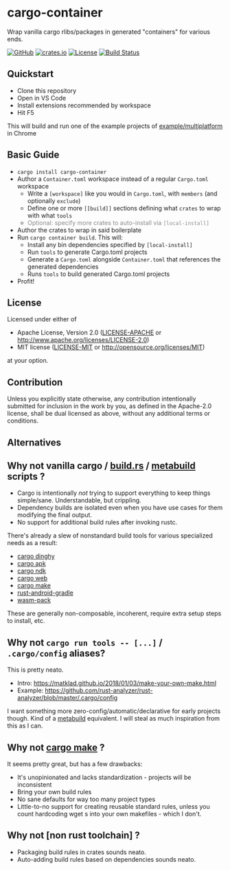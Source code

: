 # cargo-container

Wrap vanilla cargo rlibs/packages in generated "containers" for various ends.

[![GitHub](https://img.shields.io/github/stars/MaulingMonkey/cargo-container.svg?label=GitHub&style=social)](https://github.com/MaulingMonkey/cargo-container)
[![crates.io](https://img.shields.io/crates/v/cargo-container.svg)](https://crates.io/crates/cargo-container)
[![License](https://img.shields.io/crates/l/cargo_container.svg)](https://github.com/MaulingMonkey/cargo-container)
[![Build Status](https://travis-ci.com/MaulingMonkey/cargo-container.svg?branch=master)](https://travis-ci.com/MaulingMonkey/cargo-container)
<!-- [![dependency status](https://deps.rs/repo/github/MaulingMonkey/cargo-container/status.svg)](https://deps.rs/repo/github/MaulingMonkey/cargo-container) -->

<h2 name="quickstart">Quickstart</h2>

* Clone this repository
* Open in VS Code
* Install extensions recommended by workspace
* Hit F5

This will build and run one of the example projects of [example/multiplatform] in Chrome

<h2 name="basic-guide">Basic Guide</h2>

* `cargo install cargo-container`
* Author a `Container.toml` workspace instead of a regular `Cargo.toml` workspace
    * Write a `[workspace]` like you would in `Cargo.toml`, with `members` (and optionally `exclude`)
    * Define one or more `[[build]]` sections defining what `crates` to wrap with what `tools`
    * <span style="opacity: 50%">Optional: specify more crates to auto-install via `[local-install]`</span>
* Author the crates to wrap in said boilerplate
* Run `cargo container build`.  This will:
    * Install any bin dependencies specified by `[local-install]`
    * Run `tools` to generate Cargo.toml projects
    * Generate a `Cargo.toml` alongside `Container.toml` that references the generated dependencies
    * Runs `tools` to build generated Cargo.toml projects
* Profit!



<h2 name="license">License</h2>

Licensed under either of

* Apache License, Version 2.0 ([LICENSE-APACHE](LICENSE-APACHE) or http://www.apache.org/licenses/LICENSE-2.0)
* MIT license ([LICENSE-MIT](LICENSE-MIT) or http://opensource.org/licenses/MIT)

at your option.



<h2 name="contribution">Contribution</h2>

Unless you explicitly state otherwise, any contribution intentionally submitted
for inclusion in the work by you, as defined in the Apache-2.0 license, shall be
dual licensed as above, without any additional terms or conditions.



<h2 name="alternatives">Alternatives</h2>

## Why not vanilla cargo / [build.rs] / [metabuild] scripts ?

* Cargo is intentionally *not* trying to support everything to keep things simple/sane.  Understandable, but crippling.
* Dependency builds are isolated even when you have use cases for them modifying the final output.
* No support for additional build rules after invoking rustc.

There's already a slew of nonstandard build tools for various specialized needs as a result:
* [cargo dinghy]
* [cargo apk]
* [cargo ndk]
* [cargo web]
* [cargo make]
* [rust-android-gradle]
* [wasm-pack]

These are generally non-composable, incoherent, require extra setup steps to install, etc.

## Why not `cargo run tools -- [...]` / `.cargo/config` aliases?

This is pretty neato.
* Intro:    https://matklad.github.io/2018/01/03/make-your-own-make.html
* Example:  https://github.com/rust-analyzer/rust-analyzer/blob/master/.cargo/config

I want something more zero-config/automatic/declarative for early projects though.  Kind of a [metabuild] equivalent.
I will steal as much inspiration from this as I can.

## Why not [cargo make] ?

It seems pretty great, but has a few drawbacks:
* It's unopinionated and lacks standardization - projects will be inconsistent
* Bring your own build rules
* No sane defaults for way too many project types
* Little-to-no support for creating reusable standard rules, unless you count hardcoding wget s into your own makefiles - which I don't.

## Why not \[non rust toolchain\] ?

* Packaging build rules in crates sounds neato.
* Auto-adding build rules based on dependencies sounds neato.



<!-- internal -->
[example/multiplatform]:        https://github.com/MaulingMonkey/cargo-container/tree/master/example/multiplatform

<!-- external -->
[build.rs]:                     https://doc.rust-lang.org/cargo/reference/build-scripts.html
[cargo dinghy]:                 https://crates.io/crates/cargo-dinghy
[cargo apk]:                    https://crates.io/crates/cargo-apk
[cargo ndk]:                    https://crates.io/crates/cargo-ndk
[cargo web]:                    https://crates.io/crates/cargo-web
[cargo make]:                   https://crates.io/crates/cargo-make
[metabuild]:                    https://doc.rust-lang.org/cargo/reference/unstable.html#metabuild
[rust-android-gradle]:          https://github.com/mozilla/rust-android-gradle
[wasm-pack]:                    https://crates.io/crates/wasm-pack
